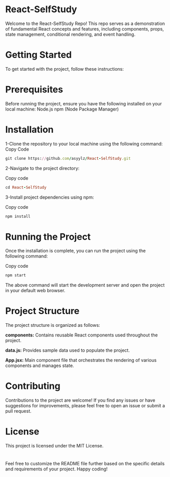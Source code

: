 # React-SelfStudy
Welcome to the React-SelfStudy Repo! This repo serves as a demonstration of fundamental React concepts and features, including components, props, state management, conditional rendering, and event handling.

# Getting Started
To get started with the project, follow these instructions:

# Prerequisites
Before running the project, ensure you have the following installed on your local machine:
Node.js
npm (Node Package Manager)

# Installation
1-Clone the repository to your local machine using the following command:
Copy Code
```ruby
git clone https://github.com/asyylz/React-SelfStudy.git
```
2-Navigate to the project directory:

Copy code
```ruby
cd React-SelfStudy
```
3-Install project dependencies using npm:

Copy code
```ruby
npm install
```
# Running the Project
Once the installation is complete, you can run the project using the following command:

Copy code
```ruby
npm start
```
The above command will start the development server and open the project in your default web browser.

# Project Structure
The project structure is organized as follows:

**components:** Contains reusable React components used throughout the project.

**data.js:** Provides sample data used to populate the project.

**App.jsx:** Main component file that orchestrates the rendering of various components and manages state.

# Contributing
Contributions to the project are welcome! If you find any issues or have suggestions for improvements, please feel free to open an issue or submit a pull request.

# License

This project is licensed under the MIT License.

#

Feel free to customize the README file further based on the specific details and requirements of your project. Happy coding!






